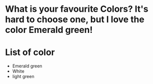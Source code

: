 # What is your favourite Colors? It's hard to choose one, but I love the color Emerald green!

# List of color
- Emerald green
- White
- light green
